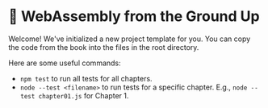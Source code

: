 # 🧱 WebAssembly from the Ground Up

Welcome! We've initialized a new project template for you. You can copy the
code from the book into the files in the root directory.

Here are some useful commands:

- `npm test` to run all tests for all chapters.
- `node --test <filename>` to run tests for a specific chapter.
  E.g., `node --test chapter01.js` for Chapter 1.
